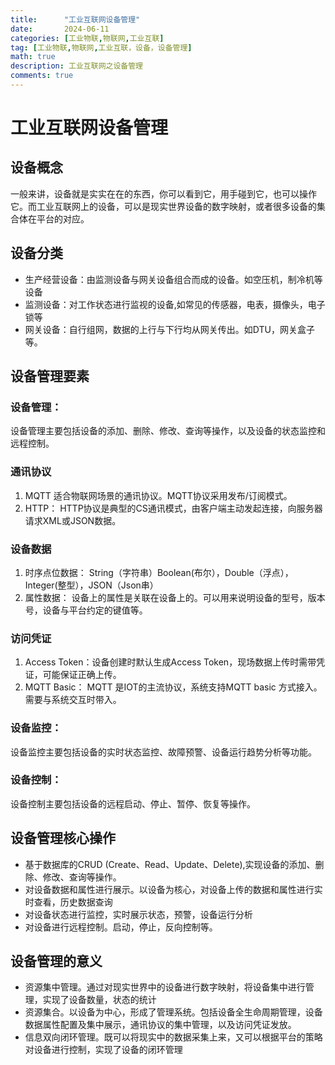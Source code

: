 ```yaml
---
title:      "工业互联网设备管理"
date:       2024-06-11
categories: [工业物联,物联网,工业互联]
tag: [工业物联,物联网,工业互联，设备，设备管理]
math: true
description: 工业互联网之设备管理
comments: true
---
```


# 工业互联网设备管理
## 设备概念
一般来讲，设备就是实实在在的东西，你可以看到它，用手碰到它，也可以操作它。而工业互联网上的设备，可以是现实世界设备的数字映射，或者很多设备的集合体在平台的对应。

## 设备分类
 - 生产经营设备：由监测设备与网关设备组合而成的设备。如空压机，制冷机等设备
 - 监测设备：对工作状态进行监视的设备,如常见的传感器，电表，摄像头，电子锁等
 - 网关设备：自行组网，数据的上行与下行均从网关传出。如DTU，网关盒子等。
## 设备管理要素
  ### 设备管理：
   设备管理主要包括设备的添加、删除、修改、查询等操作，以及设备的状态监控和远程控制。
  ### 通讯协议
   1. MQTT 适合物联网场景的通讯协议。MQTT协议采用发布/订阅模式。
   2. HTTP： HTTP协议是典型的CS通讯模式，由客户端主动发起连接，向服务器请求XML或JSON数据。
 ### 设备数据 
   1. 时序点位数据：
     String（字符串）Boolean(布尔），Double（浮点），Integer(整型），JSON（Json串）
   2. 属性数据：
     设备上的属性是关联在设备上的。可以用来说明设备的型号，版本号，设备与平台约定的键值等。
 ### 访问凭证
   1. Access Token：设备创建时默认生成Access Token，现场数据上传时需带凭证，可能保证正确上传。
   2. MQTT Basic： MQTT 是IOT的主流协议，系统支持MQTT basic 方式接入。需要与系统交互时带入。
 ### 设备监控：
   设备监控主要包括设备的实时状态监控、故障预警、设备运行趋势分析等功能。
### 设备控制：
   设备控制主要包括设备的远程启动、停止、暂停、恢复等操作。
## 设备管理核心操作
  - 基于数据库的CRUD (Create、Read、Update、Delete),实现设备的添加、删除、修改、查询等操作。
  - 对设备数据和属性进行展示。以设备为核心，对设备上传的数据和属性进行实时查看，历史数据查询
  - 对设备状态进行监控，实时展示状态，预警，设备运行分析
  - 对设备进行远程控制。启动，停止，反向控制等。 
  
## 设备管理的意义
 - 资源集中管理。通过对现实世界中的设备进行数字映射，将设备集中进行管理，实现了设备数量，状态的统计
 - 资源集合。以设备为中心，形成了管理系统。包括设备全生命周期管理，设备数据属性配置及集中展示，通讯协议的集中管理，以及访问凭证发放。
 - 信息双向闭环管理。既可以将现实中的数据采集上来，又可以根据平台的策略对设备进行控制，实现了设备的闭环管理
